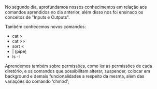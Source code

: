 No segundo dia, aprofundamos nossos conhecimentos em relação aos comandos aprendidos no dia anterior, além disso nos foi ensinado os conceitos de "Inputs e Outputs". 

Também conhecemos novos comandos:

- cat > 
- cat >> 
- sort <
- | (pipe)
- ls -l 

Aprendemos também sobre permissões, como ler as permissões de cada diretório, e os comandos que possibilitam alterar, suspender, colocar em background e demais funcionalidades a respeito da mesma,  além das variações do comando 'chmod';

